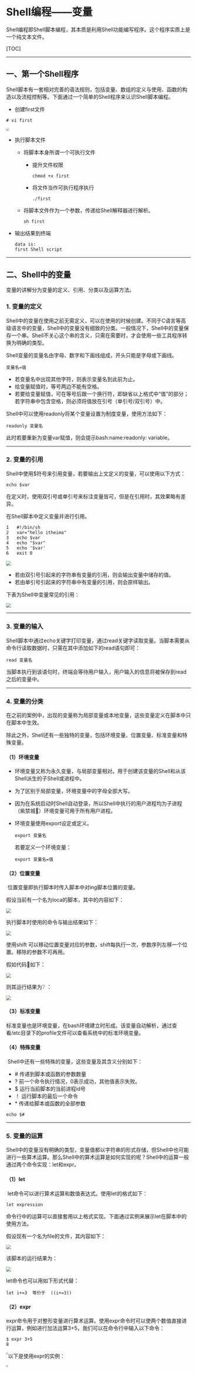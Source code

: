 # Shell编程——变量

Shell编程即Shell脚本编程，其本质是利用Shell功能编写程序。这个程序实质上是一个纯文本文件。

[TOC]

---



## 一、第一个Shell程序

Shell脚本有一套相对完善的语法规则，包括变量、数组的定义与使用、函数的构造以及流程控制等。下面通过一个简单的Shell程序来认识Shell脚本编程。

- 创建first文件

```Linux
# vi first
```

<img src="..\..\pictures\ShellProgramming.png" style="zoom:48%;" />

- 执行脚本文件

  - 将脚本本身所谓一个可执行文件

    - 提升文件权限

      ```shell
      chmod +x first
      ```

    - 将文件当作可执行程序执行

      ```shell 
      ./first
      ```

  - 将脚本文件作为一个参数，传递给Shell解释器进行解析。

    ```shell
    sh first
    ```

- 输出结果到终端

  ```shell
  data is:
  first Shell script
  ```

---



## 二、Shell中的变量

变量的讲解分为变量的定义、引用、分类以及运算方法。

### 1. 变量的定义

​	Shell中的变量在使用之前无需定义，可以在使用的时候创建。不同于C语言等高级语言中的变量，Shell中的变量没有细致的分类。一般情况下，Shell中的变量保存一个串。Shell不关心这个串的含义，只需在需要时，才会使用一些工具程序转换为明确的类型。

​	Shell变量的变量名由字母、数字和下画线组成，开头只能是字母或下画线。

```Linux
变量名=值
```

- 若变量名中出现其他字符，则表示变量名到此前为止。
- 给变量赋值时，等号两边不能有空格。
- 若要给变量赋值，可在等号后跟一个换行符，即缺省以上格式中“值”的部分；若字符串中包含空格，则必须将值放在引号（单引号/双引号）中。

Shell中可以使用readonly将某个变量设置为制度变量，使用方法如下：

```shell
readonly 变量名
```

此时若要重新为变量var赋值，则会提示bash:name:readonly: variable。

---

### 2. 变量的引用

Shell中使用$符号来引用变量，若要输出上文定义的变量，可以使用以下方式：

```shell
echo $var
```

在定义时，使用双引号或单引号来标注变量皆可，但是在引用时，其效果略有差异。

在Shell脚本中定义变量并进行引用。

```shell
1	#!/bin/sh
2	var="hello itheima"
3	echo $var
4	echo "$var"
5	echo '$var'
6	exit 0
```

<img src="..\..\pictures\out_var_shell.jpg" style="zoom:80%;" />

- 若由双引号引起来的字符串有变量的引用，则会输出变量中储存的值。
- 若由单引号引起来的字符串中有变量的引用，则会原样输出。

下表为Shell中变量常见的引用：

<img src="..\..\pictures\Shell_var_interface.jpg" style="zoom:80%;" />

---

### 3. 变量的输入

​	Shell脚本中通过echo关键字打印变量，通过read关键字读取变量。当脚本需要从命令行读取数据时，只需在其中添加如下的read语句即可：

```shell
read 变量名
```

​	当脚本执行到该语句时，终端会等待用户输入，用户输入的信息将被保存到read之后的变量中。

---

### 4. 变量的分类

​	在之前的案例中，出现的变量称为局部变量或本地变量，这些变量定义在脚本中只在脚本中生效。

​	除此之外，Shell还有一些独特的变量，包括环境变量、位置变量、标准变量和特殊变量。

#### （1）环境变量

- 环境变量又称为永久变量，与局部变量相对。用于创建该变量的Shell和从该Shell派生的子Shell或进程中。

- 为了区别于局部变量，环境变量中的字母全部大写。

- 因为在系统启动时Shell自动登录，所以Shell中执行的用户进程均为子进程（紫禁城:clown_face:）环境变量可用于所有用户进程。

- 环境变量使用export设定或定义。

  [^]: 若要讲一个已经存在的本地变量修改为环境变量，可以使用以下方法：

  ```shell
  export 变量名
  ```

  若要定义一个环境变量：

  ```shell
  export 变量名=值
  ```

#### （2）位置变量

​	位置变量即执行脚本时传入脚本中对ing脚本位置的变量。

<!--类似函数的参数，引用方法为$符号加上参数的位置，如$加上参数的位置，如$0、$1、$2···。其中 $0比较特殊，表示脚本的名称，其余的表示脚本的第一个参数、第二个参数···。-->

假设当前有一个名为loca的脚本，其中的内容如下：

<img src="..\..\pictures\shell_location_var.jpg" style="zoom:80%;" />

执行脚本时使用的命令与输出结果如下：

<img src="..\..\pictures\location_var_runtime.jpg" style="zoom:80%;" />

使用shift 可以移动位置变量对应的参数，shift每执行一次，参数序列左移一个位置。移除的参数不可再用。

假如代码:paw_prints:如下：

<img src="..\..\pictures\shell_use_of_shift.jpg" style="zoom:80%;" />

则其运行结果为:grey_question: ：

<img src="..\..\pictures\shell_use_shift_runtime.jpg" style="zoom:80%;" />



#### （3）标准变量

​	标准变量也是环境变量，在bash环境建立时形成。该变量自动解析，通过查看/etc目录下的profile文件可以查看系统中的标准环境变量。

<!--可以使用`env`命令查看系统中的环境变量，包括环境变量和标准变量。-->

#### （4）特殊变量

​	Shell中还有一些特殊的变量，这些变量及其含义分别如下：

- \#	传递到脚本或函数的参数数量
- ?     前一个命令执行情况，0表示成功，其他值表示失败。
- $     运行当前脚本的当前进程id号
- ！    运行脚本的最后一个命令
- \*      传递给脚本或函数的全部参数  

[^例如]: 查看传递到脚本的参数数量：

```shell
echo $#
```

---

### 5. 变量的运算

Shell中的变量没有明确的类型，变量值都以字符串的形式存储，但Shell中也可能进行一些算术运算。那么Shell中的算术运算是如何实现的呢？Shell中的运算一般通过两个命令实现：let和expr。

#### （1）let

​	let命令可以进行算术运算和数值表达式。使用let的格式如下：

```shell
let expression
```

命令行中的运算可以直接套用以上格式实现。下面通过实例来展示let在脚本中的使用方法。

假设现有一个名为file的文件，其内容如下：

<img src="..\..\pictures\Shell_let_command_use.jpg" style="zoom:80%;" />

该脚本的运行结果为：

<img src="..\..\pictures\Shell_let_command_use_runtime.jpg" style="zoom:80%;" />

let命令也可以用如下形式代替：

```Linux
let i+=3  等价于  ((i+=3))
```

#### （2）expr

​	expr命令用于对整形变量进行算术运算。使用expr命令时可以使两个数值直接进行运算，例如进行加法运算3+5，我们可以在命令行中输入以下命令：

```shell
$ expr 3+5
8
```

<!--需要注意的是：-->

<img src="..\..\pictures\Shell_expr_use.png" style="zoom: 33%;float:left" />

以下是使用expr的实例：

<img src="..\..\pictures\Shell_expr_use_runtime.png" style="zoom: 33%;float:left" />